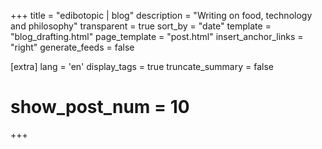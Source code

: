 +++
title = "edibotopic | blog"
description = "Writing on food, technology and philosophy"
transparent = true
sort_by = "date"
template = "blog_drafting.html"
page_template = "post.html"
insert_anchor_links = "right"
generate_feeds = false

[extra]
lang = 'en'
display_tags = true
truncate_summary = false
# show_post_num = 10
+++
